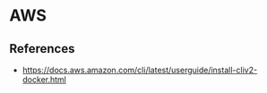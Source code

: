 # AWS

## References

- <https://docs.aws.amazon.com/cli/latest/userguide/install-cliv2-docker.html>

